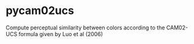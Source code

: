pycam02ucs
==========

Compute perceptual similarity between colors according to the CAM02-UCS formula given by Luo et al (2006)
